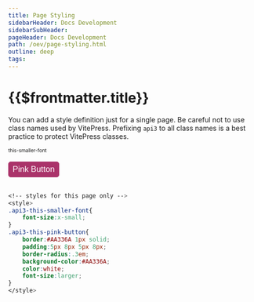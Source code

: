 ```yaml
---
title: Page Styling
sidebarHeader: Docs Development
sidebarSubHeader:
pageHeader: Docs Development
path: /oev/page-styling.html
outline: deep
tags:
---
```


<PageHeader/>

<SearchHighlight/>

# {{$frontmatter.title}}

You can add a style definition just for a single page. Be careful not to use
class names used by VitePress. Prefixing `api3` to all class names is a best
practice to protect VitePress classes.

<div class="api3-this-smaller-font">this-smaller-font</div>
<br/>
<button class="api3-this-pink-button">Pink Button</button>
<br/><br/>

```css
<!-- styles for this page only -->
<style>
.api3-this-smaller-font{
    font-size:x-small;
}
.api3-this-pink-button{
    border:#AA336A 1px solid;
    padding:5px 8px 5px 8px;
    border-radius:.3em;
    background-color:#AA336A;
    color:white;
    font-size:larger;
}
</style>
```

<!-- styles for this page only -->
<style>
.api3-this-smaller-font{
    font-size:x-small;
}
.api3-this-pink-button{
    border:#AA336A 1px solid;
    padding:5px 8px 5px 8px;
    border-radius:.3em;
    background-color:#AA336A;
    color:white;
    font-size:larger;
}
</style>
